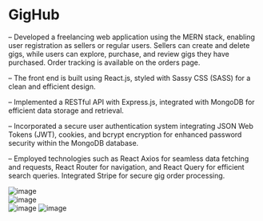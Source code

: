 # GigHub  
– Developed a freelancing web application using the MERN stack, enabling user registration as sellers or regular users. Sellers can create and delete gigs, while users can explore, purchase, and review gigs they have purchased. Order tracking is available on the orders page.  
  
– The front end is built using React.js, styled with Sassy CSS (SASS) for a clean and efficient design.
  
– Implemented a RESTful API with Express.js, integrated with MongoDB for efficient data storage and retrieval.
  
– Incorporated a secure user authentication system integrating JSON Web Tokens (JWT), cookies, and bcrypt encryption for enhanced password security within the MongoDB database.  
  
– Employed technologies such as React Axios for seamless data fetching and requests, React Router for navigation, and React Query for efficient search queries. Integrated Stripe for secure gig order processing.  
  
  
![image](https://github.com/SunnyK9325/GigHub/assets/95949944/80bdbd3a-3913-4871-a3dc-b9cd1af87c70)  
![image](https://github.com/SunnyK9325/GigHub/assets/95949944/3d516376-faeb-4473-9849-891e1f4bdac1)  
![image](https://github.com/SunnyK9325/GigHub/assets/95949944/a72588e8-4122-4661-8517-037dc1f2482f)
![image](https://github.com/SunnyK9325/GigHub/assets/95949944/68756c51-ff60-403d-afa9-00a744ba6f46)



